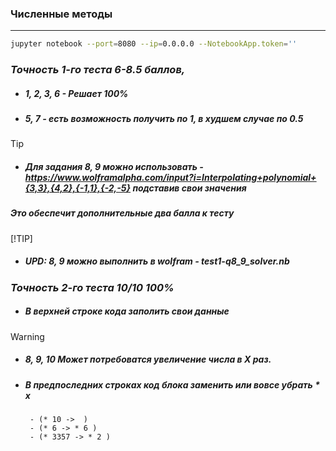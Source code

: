 ### Численные методы
---
```bash
jupyter notebook --port=8080 --ip=0.0.0.0 --NotebookApp.token=''
```
### *Точность 1-го теста 6-8.5 баллов,*
- ##### 1, 2, 3, 6 - Решает 100%
- ##### 5, 7 - есть возможность получить по 1, в худшем случае по 0.5
> [!TIP]  
> - ##### Для задания 8, 9 можно использовать - https://www.wolframalpha.com/input?i=Interpolating+polynomial+{3,3},{4,2},{-1,1},{-2,-5} подставив свои значения
> ##### Это обеспечит дополнительные два балла к тесту
> [!TIP]  
> - ##### UPD: 8, 9 можно выполнить в wolfram - test1-q8_9_solver.nb 
### *Точность 2-го теста 10/10 100%*
 - ##### В верхней строке кода заполить свои данные
> [!WARNING]  
> - ##### 8, 9, 10 Может потребоватся увеличение числа в X раз.
> - ##### В предпоследних строках код блока заменить или вовсе убрать \* x 
>        - (* 10 ->  )
>        - (* 6 -> * 6 )
>        - (* 3357 -> * 2 )
